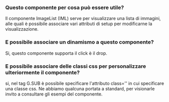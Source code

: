 ### **Questo componente per cosa può essere utile?**

Il componente ImageList (IML) serve per visualizzare una lista di immagini, alle quali è possibile associare vari attributi di setup per modificarne la visualizzazione.

### **E possibile associare un dinamismo a questo componente?**

Si, questo componente supporta il click è il drop.

### **E possibile associare delle classi css per personalizzare ulteriormente il componente?**

si, nel tag G.SUB è possibile specificare l'attributo class='' in cui specificare una classe css. Ne abbiamo qualcuna portata a standard, per visionarle invito a consultare gli esempi del componente.
